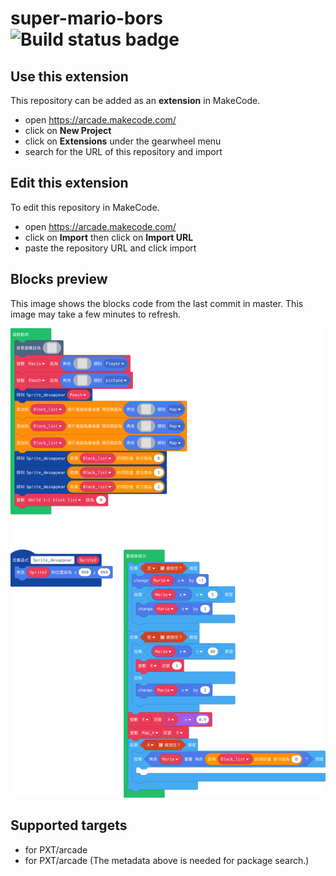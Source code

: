 # super-mario-bors ![Build status badge](https://github.com/ol99-ols/super-mario-bors/workflows/MakeCode/badge.svg)



## Use this extension

This repository can be added as an **extension** in MakeCode.

* open https://arcade.makecode.com/
* click on **New Project**
* click on **Extensions** under the gearwheel menu
* search for the URL of this repository and import

## Edit this extension

To edit this repository in MakeCode.

* open https://arcade.makecode.com/
* click on **Import** then click on **Import URL**
* paste the repository URL and click import

## Blocks preview

This image shows the blocks code from the last commit in master.
This image may take a few minutes to refresh.

![A rendered view of the blocks](https://github.com/ol99-ols/super-mario-bors/raw/master/.makecode/blocks.png)

## Supported targets

* for PXT/arcade
* for PXT/arcade
(The metadata above is needed for package search.)

